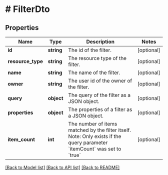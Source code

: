 # # FilterDto

## Properties

Name | Type | Description | Notes
------------ | ------------- | ------------- | -------------
**id** | **string** | The id of the filter. | [optional]
**resource_type** | **string** | The resource type of the filter. | [optional]
**name** | **string** | The name of the filter. | [optional]
**owner** | **string** | The user id of the owner of the filter. | [optional]
**query** | **object** | The query of the filter as a JSON object. | [optional]
**properties** | **object** | The properties of a filter as a JSON object. | [optional]
**item_count** | **int** | The number of items matched by the filter itself. Note: Only exists if the query parameter &#x60;itemCount&#x60; was set to &#x60;true&#x60; | [optional]

[[Back to Model list]](../../README.md#models) [[Back to API list]](../../README.md#endpoints) [[Back to README]](../../README.md)

